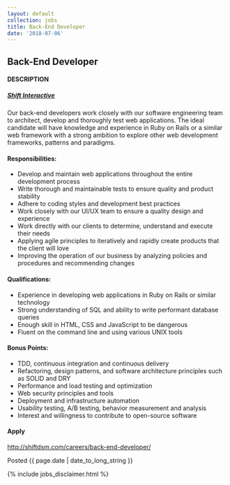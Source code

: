 ```yaml
---
layout: default
collection: jobs
title: Back-End Developer
date: '2018-07-06'
---
```


## Back-End Developer

#### DESCRIPTION

##### [Shift Interactive](http://shiftdsm.com)

Our back-end developers work closely with our software engineering team to architect, develop and thoroughly test web applications. The ideal candidate will have knowledge and experience in Ruby on Rails or a similar web framework with a strong ambition to explore other web development frameworks, patterns and paradigms.

#### Responsibilities:

* Develop and maintain web applications throughout the entire development process
* Write thorough and maintainable tests to ensure quality and product stability
* Adhere to coding styles and development best practices
* Work closely with our UI/UX team to ensure a quality design and experience
* Work directly with our clients to determine, understand and execute their needs
* Applying agile principles to iteratively and rapidly create products that the client will love
* Improving the operation of our business by analyzing policies and procedures and recommending changes

#### Qualifications:

* Experience in developing web applications in Ruby on Rails or similar technology
* Strong understanding of SQL and ability to write performant database queries
* Enough skill in HTML, CSS and JavaScript to be dangerous
* Fluent on the command line and using various UNIX tools

#### Bonus Points:

* TDD, continuous integration and continuous delivery
* Refactoring, design patterns, and software architecture principles such as SOLID and DRY
* Performance and load testing and optimization
* Web security principles and tools
* Deployment and infrastructure automation
* Usability testing, A/B testing, behavior measurement and analysis
* Interest and willingness to contribute to open-source software

#### Apply

<http://shiftdsm.com/careers/back-end-developer/>


Posted {{ page.date | date_to_long_string }}

{% include jobs_disclaimer.html %}

